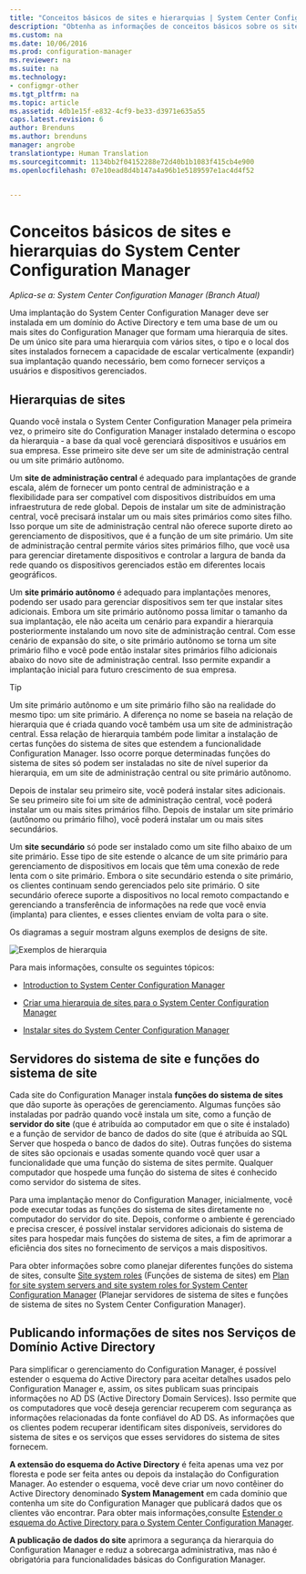 ```yaml
---
title: "Conceitos básicos de sites e hierarquias | System Center Configuration Manager"
description: "Obtenha as informações de conceitos básicos sobre os sites e hierarquias do System Center Configuration Manager."
ms.custom: na
ms.date: 10/06/2016
ms.prod: configuration-manager
ms.reviewer: na
ms.suite: na
ms.technology:
- configmgr-other
ms.tgt_pltfrm: na
ms.topic: article
ms.assetid: 4db1e15f-e832-4cf9-be33-d3971e635a55
caps.latest.revision: 6
author: Brenduns
ms.author: brenduns
manager: angrobe
translationtype: Human Translation
ms.sourcegitcommit: 1134bb2f04152288e72d40b1b1083f415cb4e900
ms.openlocfilehash: 07e10ead8d4b147a4a96b1e5189597e1ac4d4f52


---
```

# <a name="fundamentals-of-sites-and-hierarchies-for-system-center-configuration-manager"></a>Conceitos básicos de sites e hierarquias do System Center Configuration Manager

*Aplica-se a: System Center Configuration Manager (Branch Atual)*

Uma implantação do System Center Configuration Manager deve ser instalada em um domínio do Active Directory e tem uma base de um ou mais sites do Configuration Manager que formam uma hierarquia de sites. De um único site para uma hierarquia com vários sites, o tipo e o local dos sites instalados fornecem a capacidade de escalar verticalmente (expandir) sua implantação quando necessário, bem como fornecer serviços a usuários e dispositivos gerenciados.

## <a name="hierarchies-of-sites"></a>Hierarquias de sites
Quando você instala o System Center Configuration Manager pela primeira vez, o primeiro site do Configuration Manager instalado determina o escopo da hierarquia ‑ a base da qual você gerenciará dispositivos e usuários em sua empresa. Esse primeiro site deve ser um site de administração central ou um site primário autônomo.  

 Um **site de administração central** é adequado para implantações de grande escala, além de fornecer um ponto central de administração e a flexibilidade para ser compatível com dispositivos distribuídos em uma infraestrutura de rede global. Depois de instalar um site de administração central, você precisará instalar um ou mais sites primários como sites filho.  Isso porque um site de administração central não oferece suporte direto ao gerenciamento de dispositivos, que é a função de um site primário. Um site de administração central permite vários sites primários filho, que você usa para gerenciar diretamente dispositivos e controlar a largura de banda da rede quando os dispositivos gerenciados estão em diferentes locais geográficos.  

 Um **site primário autônomo** é adequado para implantações menores, podendo ser usado para gerenciar dispositivos sem ter que instalar sites adicionais. Embora um site primário autônomo possa limitar o tamanho da sua implantação, ele não aceita um cenário para expandir a hierarquia posteriormente instalando um novo site de administração central. Com esse cenário de expansão do site, o site primário autônomo se torna um site primário filho e você pode então instalar sites primários filho adicionais abaixo do novo site de administração central.  Isso permite expandir a implantação inicial para futuro crescimento de sua empresa.  

> [!TIP]  
>  Um site primário autônomo e um site primário filho são na realidade do mesmo tipo: um site primário. A diferença no nome se baseia na relação de hierarquia que é criada quando você também usa um site de administração central.  Essa relação de hierarquia também pode limitar a instalação de certas funções do sistema de sites que estendem a funcionalidade Configuration Manager. Isso ocorre porque determinadas funções do sistema de sites só podem ser instaladas no site de nível superior da hierarquia, em um site de administração central ou site primário autônomo.  

 Depois de instalar seu primeiro site, você poderá instalar sites adicionais.  Se seu primeiro site foi um site de administração central, você poderá instalar um ou mais sites primários filho.  Depois de instalar um site primário (autônomo ou primário filho), você poderá instalar um ou mais sites secundários.  

 Um **site secundário** só pode ser instalado como um site filho abaixo de um site primário. Esse tipo de site estende o alcance de um site primário para gerenciamento de dispositivos em locais que têm uma conexão de rede lenta com o site primário.   Embora o site secundário estenda o site primário, os clientes continuam sendo gerenciados pelo site primário. O site secundário oferece suporte a dispositivos no local remoto compactando e gerenciando a transferência de informações na rede que você envia (implanta) para clientes, e esses clientes enviam de volta para o site.  

 Os diagramas a seguir mostram alguns exemplos de designs de site.  

 ![Exemplos de hierarquia](media/Hierarchy_examples.png)  

 Para mais informações, consulte os seguintes tópicos:  

-   [Introduction to System Center Configuration Manager](../../core/understand/introduction.md)  

-   [Criar uma hierarquia de sites para o System Center Configuration Manager](../../core/plan-design/hierarchy/design-a-hierarchy-of-sites.md)  

-   [Instalar sites do System Center Configuration Manager](/sccm/core/servers/deploy/install/installing-sites)  

## <a name="site-system-servers-and-site-system-roles"></a>Servidores do sistema de site e funções do sistema de site  
 Cada site do Configuration Manager instala **funções do sistema de sites** que dão suporte às operações de gerenciamento.  Algumas funções são instaladas por padrão quando você instala um site, como a função de **servidor do site** (que é atribuída ao computador em que o site é instalado) e a função de servidor de banco de dados do site (que é atribuída ao SQL Server que hospeda o banco de dados do site). Outras funções do sistema de sites são opcionais e usadas somente quando você quer usar a funcionalidade que uma função do sistema de sites permite.  Qualquer computador que hospede uma função do sistema de sites é conhecido como servidor do sistema de sites.  

 Para uma implantação menor do Configuration Manager, inicialmente, você pode executar todas as funções do sistema de sites diretamente no computador do servidor do site. Depois, conforme o ambiente é gerenciado e precisa crescer, é possível instalar servidores adicionais do sistema de sites para hospedar mais funções do sistema de sites, a fim de aprimorar a eficiência dos sites no fornecimento de serviços a mais dispositivos.  

 Para obter informações sobre como planejar diferentes funções do sistema de sites, consulte [Site system roles](../../core/plan-design/hierarchy/plan-for-site-system-servers-and-site-system-roles.md#bkmk_planroles) (Funções de sistema de sites) em [Plan for site system servers and site system roles for System Center Configuration Manager](../../core/plan-design/hierarchy/plan-for-site-system-servers-and-site-system-roles.md) (Planejar servidores de sistema de sites e funções de sistema de sites no System Center Configuration Manager).  

## <a name="publishing-site-information-to-active-directory-domain-services"></a>Publicando informações de sites nos Serviços de Domínio Active Directory  
 Para simplificar o gerenciamento do Configuration Manager, é possível estender o esquema do Active Directory para aceitar detalhes usados pelo Configuration Manager e, assim, os sites publicam suas principais informações no AD DS (Active Directory Domain Services). Isso permite que os computadores que você deseja gerenciar recuperem com segurança as informações relacionadas da fonte confiável do AD DS. As informações que os clientes podem recuperar identificam sites disponíveis, servidores do sistema de sites e os serviços que esses servidores do sistema de sites fornecem.  

 **A extensão do esquema do Active Directory** é feita apenas uma vez por floresta e pode ser feita antes ou depois da instalação do Configuration Manager.   Ao estender o esquema, você deve criar um novo contêiner do Active Directory denominado **System Management** em cada domínio que contenha um site do Configuration Manager que publicará dados que os clientes vão encontrar. Para obter mais informações,consulte [Estender o esquema do Active Directory para o System Center Configuration Manager](../../core/plan-design/network/extend-the-active-directory-schema.md).  

 **A publicação de dados do site** aprimora a segurança da hierarquia do Configuration Manager e reduz a sobrecarga administrativa, mas não é obrigatória para funcionalidades básicas do Configuration Manager.  



<!--HONumber=Nov16_HO1-->


